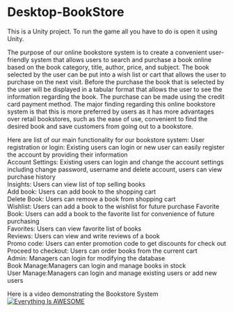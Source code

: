 # Desktop-BookStore
This is a Unity project. To run the game all you have to do is open it using Unity.       

The purpose of our online bookstore system is to create a convenient user-friendly system that allows users to search and purchase a book online based on the book category, title, author, price, and subject. The book selected by the user can be put into a wish list or cart that allows the user to purchase on the next visit. Before the purchase the book that is selected by the user will be displayed in a tabular format that allows the user to see the information regarding the book. The purchase can be made using the credit card payment method. The major finding regarding this online bookstore system is that this is more preferred by users as it has more advantages over retail bookstores, such as the ease of use, convenient to find the desired book and save customers from going out to a bookstore.


Here are list of our main functionality for our bookstore system: 
User registration or login: Existing users can login or new user can easily register the account by providing their information                       
Account Settings: Existing users can login and change the account settings including change password, username and delete account, users can view purchase history                
Insights: Users can view list of top selling books            
Add book: Users can add book to the shopping cart                   
Delete Book: Users can remove a book from shopping cart                   
Wishlist:  Users can add a book to the wishlist for future purchase 
Favorite Book: Users can add a book to the favorite list for convenience of future purchasing                         
Favorites: Users can view favorite list of books                      
Reviews: Users can view and write reviews of a book                             
Promo code: Users can enter promotion code to get discounts for check out                     
Proceed to checkout: Users can order books from the current cart                          
Admin: Managers can login for modifying the database                                
Book Manage:Managers can login and manage books in stock                                            
User Manage:Managers can login and manage existing users or add new users                       


Here is a video demonstrating the Bookstore System        
[![Everything Is AWESOME](https://imgur.com/B49zNxo.png)](https://www.youtube.com/watch?v=-dGXkLvUpZQ "Everything Is AWESOME")

